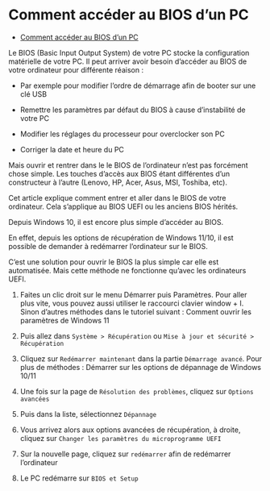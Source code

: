 # Comment accéder au BIOS d’un PC

- [Comment accéder au BIOS d’un PC](https://www.malekal.com/acceder-bios-de-son-pc/)

Le BIOS (Basic Input Output System) de votre PC stocke la configuration matérielle de votre PC.
Il peut arriver avoir besoin d’accéder au BIOS de votre ordinateur pour différente réaison :

- Par exemple pour modifier l’ordre de démarrage afin de booter sur une clé USB

- Remettre les paramètres par défaut du BIOS à cause d’instabilité de votre PC

- Modifier les réglages du processeur pour overclocker son PC

- Corriger la date et heure du PC

Mais ouvrir et rentrer dans le le BIOS de l’ordinateur n’est pas forcément chose simple.
Les touches d’accès aux BIOS étant différentes d’un constructeur à l’autre (Lenovo, HP, Acer, Asus, MSI, Toshiba, etc).

Cet article explique comment entrer et aller dans le BIOS de votre ordinateur.
Cela s’applique au BIOS UEFI ou les anciens BIOS hérités.

Depuis Windows 10, il est encore plus simple d’accéder au BIOS.

En effet, depuis les options de récupération de Windows 11/10, il est possible de demander à redémarrer l’ordinateur sur le BIOS.

C’est une solution pour ouvrir le BIOS la plus simple car elle est automatisée.
Mais cette méthode ne fonctionne qu’avec les ordinateurs UEFI.

1. Faites un clic droit sur le menu Démarrer puis Paramètres. Pour aller plus vite, vous pouvez aussi utiliser le raccourci clavier window + I. Sinon d’autres méthodes dans le tutoriel suivant : Comment ouvrir les paramètres de Windows 11

2. Puis allez dans `Système > Récupération` ou `Mise à jour et sécurité > Récupération`

3. Cliquez sur `Redémarrer maintenant` dans la partie `Démarrage avancé`. Pour plus de méthodes : Démarrer sur les options de dépannage de Windows 10/11

4. Une fois sur la page de `Résolution des problèmes`, cliquez sur `Options avancées`

5. Puis dans la liste, sélectionnez `Dépannage`

6. Vous arrivez alors aux options avancées de récupération, à droite, cliquez sur `Changer les paramètres du microprogramme UEFI`

7. Sur la nouvelle page, cliquez sur `redémarrer` afin de redémarrer l’ordinateur

8. Le PC redémarre sur `BIOS et Setup`